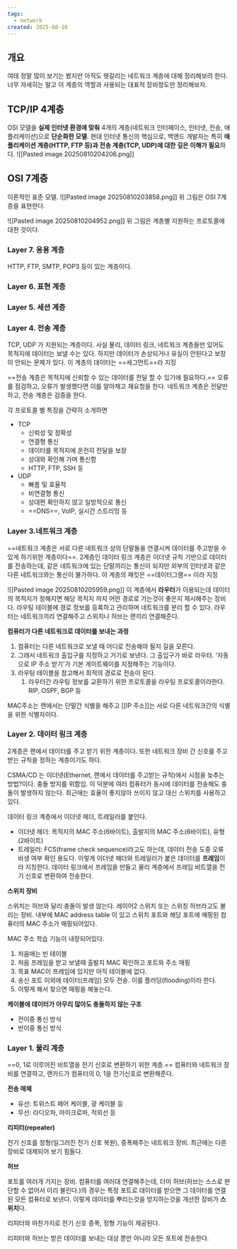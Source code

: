 ```yaml
---
tags:
  - network
created: 2025-08-10
---
```

## 개요
여태 정말 많이 보기는 봤지만 아직도 헷갈리는 네트워크 계층에 대해 정리해보려 한다. 너무 자세히는 말고 이 계층의 역할과 사용되는 대표적 장비정도만 정리해보자.
## TCP/IP 4계층
OSI 모델을 **실제 인터넷 환경에 맞춰** 4개의 계층(네트워크 인터페이스, 인터넷, 전송, 애플리케이션)으로 **단순화한 모델**. 현대 인터넷 통신의 핵심으로, 백엔드 개발자는 특히 **애플리케이션 계층(HTTP, FTP 등)과 전송 계층(TCP, UDP)에 대한 깊은 이해가 필요**하다.
![[Pasted image 20250810204206.png]]
## OSI 7계층
이론적인 표준 모델.
![[Pasted image 20250810203858.png]]
위 그림은 OSI 7계층을 표현한다.

![[Pasted image 20250810204952.png]]
위 그림은 계층별 지원하는 프로토콜에 대한 것이다.
### Layer 7. 응용 계층
HTTP, FTP, SMTP, POP3 등이 있는 계층이다.
### Layer 6. 표현 계층

### Layer 5. 세션 계층
### Layer 4. 전송 계층
TCP, UDP 가 지원되는 계층이다. 사실 물리, 데이터 링크, 네트워크 계층들만 있어도 목적지에 데이터는 보낼 수는 있다. 하지만 데이터가 손상되거나 유실이 안된다고 보장이 안되는 문제가 있다. 이 계층의 데이터는 ==세그먼트==라 지징

==전송 계층은 목적지에 신뢰할 수 있는 데이터를 전달 할 수 있기에 필요하다.== 오류를 점검하고, 오류가 발생했다면 이를 알아채고 재요청을 한다. 네트워크 계층은 전달만 하고, 전송 계층은 검증을 한다.

각 프로토콜 별 특징을 간략히 소개하면
- TCP
	- 신뢰성 및 정확성
	- 연결형 통신
	- 데이터를 목적지에 온전히 전달을 보장
	- 상대와 확인해 가며 통신함
	- HTTP, FTP, SSH 등
- UDP
	- 빠름 및 효율적
	- 비연결형 통신
	- 상대편 확인하지 않고 일방적으로 통신
	- ==DNS==, VoIP, 실시간 스트리밍 등

### Layer 3.네트워크 계층
==네트워크 계층은 서로 다른 네트워크 상의 단말들을 연결시켜 데이터를 주고받을 수 있게 하기위한 계층이다==. 2계층인 데이터 링크 계층은 이더넷 규칙 기반으로 데이터를 전송하는데, 같은 네트워크에 있는 단말끼리는 통신이 되지만 외부의 인터넷과 같은 다른 네트워크와는 통신이 불가하다. 이 계층의 패킷은 ==데이터그램== 이라 지칭

![[Pasted image 20250810205959.png]]
이 계층에서 **라우터**가 이용되는데 데이터의 목적지가 정해지면 해당 목적지 까지 어떤 경로로 가는것이 좋은지 제시해주는 장비다. 라우팅 테이블에 경로 정보를 등록하고 관리하며 네트워크를 분리 할 수 있다. 라우터는 네트워크끼리 연결해주고 스위치나 허브는 랜끼리 연결해준다.

**컴퓨터가 다른 네트워크로 데이터를 보내는 과정**

1. 컴퓨터는 다른 네트워크로 보낼 때 어디로 전송해야 될지 길을 모른다.
2. 그래서 네트워크 출입구를 지정하고 거기로 보낸다. 그 출입구가 바로 라우터. '자동으로 IP 주소 받기'가 기본 게이트웨이를 지정해주는 기능이다.
3. 라우팅 테이블을 참고해서 최적의 경로로 전송이 된다.
	1. 라우터간 라우팅 정보를 교환하기 위한 프로토콜을 라우팅 프로토콜이라한다. RIP, OSPF, BGP 등

MAC주소는 랜에서는 단말간 식별을 해주고 [[IP 주소]]는 서로 다른 네트워크간의 식별을 위한 식별자이다.

### Layer 2. 데이터 링크 계층
2계층은 랜에서 데이터를 주고 받기 위한 계층이다. 또한 네트워크 장비 간 신호를 주고 받는 규칙을 정하는 계층이기도 하다.

CSMA/CD 는 이더넷(Ethernet, 랜에서 데이터를 주고받는 규칙)에서 시점을 늦추는 방법?이다. 충돌 방지를 위함임. 이 덕분에 여러 컴퓨터가 동시에 데이터를 전송해도 충돌이 발생하지 않는다. 최근에는 효율이 좋지않아 쓰이지 않고 대신 스위치를 사용하고 있다.

데이터 링크 계층에서 이더넷 헤더, 트레일러를 붙인다.
- 이더넷 헤더: 목적지의 MAC 주소(6바이트), 출발지의 MAC 주소(6바이트), 유형(2바이트)
- 트레일러: FCS(frame check sequence)라고도 하는데, 데이터 전송 도중 오류 바생 여부 확인 용도다.
이렇게 이더넷 헤더와 트레일러가 붙은 데이터를 **프레임**이라 지칭한다. 데이터 링크에서 프레임을 만들고 물리 계층에서 프레임 비트열을 전기 신호로 변환하여 전송한다.

**스위치 장비**

스위치는 허브와 달리 충돌이 발생 않는다. 레이어2 스위치 또는 스위칭 허브라고도 불리는 장비. 내부에 MAC address table 이 있고 스위치 포트와 해당 포트에 매핑된 컴퓨터의 MAC 주소가 매핑되어있다.

MAC 주소 학습 기능이 내장되어있다.
1. 처음에는 빈 테이블
2. 처음 프레임을 받고 보낼때 출발지 MAC 확인하고 포트와 주소 매핑
3. 목표 MAC이 프레임에 있지만 아직 테이블에 없다.
4. 송신 포트 이외에 데이터(프레임) 모두 전송. 이를 플러딩(flooding)이라 한다.
5. 이렇게 해서 찾으면 매핑을 해놓는다.

**케이블에 데이터가 아무리 많아도 충돌하지 않는 구조**

- 전이중 통신 방식
- 반이중 통신 방식

### Layer 1. 물리 계층

==0, 1로 이루어진 비트열을 전기 신호로 변환하기 위한 계층.== 컴퓨터와 네트워크 장비를 연결하고, 랜카드가 컴퓨터의 0, 1을 전기신호로 변환해준다.

**전송 매체**

- 유선: 트위스트 페어 케이블, 광 케이블 등
- 무선: 라디오파, 마이크로파, 적외선 등

**리피터(repeater)**

전기 신호를 정형(일그러진 전기 신호 복원), 증폭해주는 네트워크 장비. 최근에는 다른 장비로 대체되어 보기 힘들다.

**허브**

포트를 여러개 가지는 장비. 컴퓨터를 여러대 연결해주는데, 더미 허브(허브는 스스로 판단할 수 없어서 이리 불린다.)의 경우는 특정 포트로 데이터를 받으면 그 데이터를 연결된 모든 컴퓨터로 보낸다. 이렇게 데이터를 뿌리는것을 방지하는것을 개선한 장비가 **스위치**다.

리피터와 마찬가지로 전기 신호 증폭, 정형 기능이 제공된다.


리피터와 허브는 받은 데이터를 보내는 대상 뿐만 아니라 모든 포트에 전송한다.
